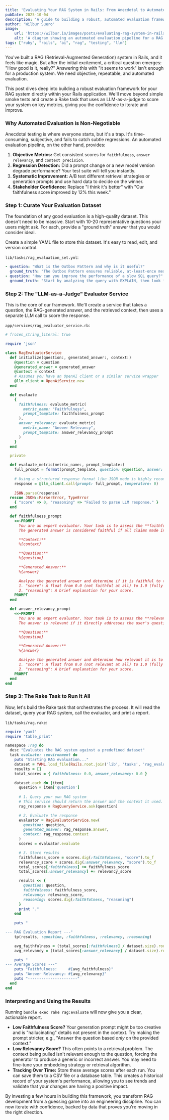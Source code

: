 ```yaml
---
title: 'Evaluating Your RAG System in Rails: From Anecdotal to Automated'
pubDate: 2025-10-04
description: 'A guide to building a robust, automated evaluation framework for your RAG system in Rails to ensure your AI features are not just clever, but correct.'
author: 'Wilbur Suero'
image:
    url: 'https://wilbur.io/images/posts/evaluating-rag-system-in-rails.png'
    alt: 'A diagram showing an automated evaluation pipeline for a RAG system.'
tags: ["ruby", "rails", "ai", "rag", "testing", "llm"]
---
```


You've built a RAG (Retrieval-Augmented Generation) system in Rails, and it feels like magic. But after the initial excitement, a critical question emerges: "How good is it, really?" Answering this with "it seems to work" isn't enough for a production system. We need objective, repeatable, and automated evaluation.

This post dives deep into building a robust evaluation framework for your RAG system directly within your Rails application. We'll move beyond simple smoke tests and create a Rake task that uses an LLM-as-a-judge to score your system on key metrics, giving you the confidence to iterate and improve.

### Why Automated Evaluation is Non-Negotiable

Anecdotal testing is where everyone starts, but it's a trap. It's time-consuming, subjective, and fails to catch subtle regressions. An automated evaluation pipeline, on the other hand, provides:

1.  **Objective Metrics:** Get consistent scores for `faithfulness`, `answer relevancy`, and `context precision`.
2.  **Regression Detection:** Did a prompt change or a new model version degrade performance? Your test suite will tell you instantly.
3.  **Systematic Improvement:** A/B test different retrieval strategies or generation prompts and use hard data to decide on the winner.
4.  **Stakeholder Confidence:** Replace "I think it's better" with "Our faithfulness score improved by 12% this week."

### Step 1: Curate Your Evaluation Dataset

The foundation of any good evaluation is a high-quality dataset. This doesn't need to be massive. Start with 10-20 representative questions your users might ask. For each, provide a "ground truth" answer that you would consider ideal.

Create a simple YAML file to store this dataset. It's easy to read, edit, and version control.

`lib/tasks/rag_evaluation_set.yml`:
```yaml
- question: "What is the Outbox Pattern and why is it useful?"
  ground_truth: "The Outbox Pattern ensures reliable, at-least-once message delivery in distributed systems by using a dedicated 'outbox' table in the same local transaction as your business logic, avoiding the need for distributed transactions."
- question: "How can you improve the performance of a slow SQL query?"
  ground_truth: "Start by analyzing the query with EXPLAIN, then look for missing indexes, N+1 queries, or opportunities to rewrite the query to be more efficient. Caching can also be used for frequently accessed, slow-to-generate data."
```

### Step 2: The "LLM-as-a-Judge" Evaluator Service

This is the core of our framework. We'll create a service that takes a question, the RAG-generated answer, and the retrieved context, then uses a separate LLM call to score the response.

`app/services/rag_evaluator_service.rb`:
```ruby
# frozen_string_literal: true

require 'json'

class RagEvaluatorService
  def initialize(question:, generated_answer:, context:)
    @question = question
    @generated_answer = generated_answer
    @context = context
    # Assumes you have an OpenAI client or a similar service wrapper
    @llm_client = OpenAiService.new
  end

  def evaluate
    {
      faithfulness: evaluate_metric(
        metric_name: "Faithfulness",
        prompt_template: faithfulness_prompt
      ),
      answer_relevancy: evaluate_metric(
        metric_name: "Answer Relevancy",
        prompt_template: answer_relevancy_prompt
      )
    }
  end

  private

  def evaluate_metric(metric_name:, prompt_template:)
    full_prompt = format(prompt_template, question: @question, answer: @generated_answer, context: @context)
    
    # Using a structured response format like JSON mode is highly recommended
    response = @llm_client.call(prompt: full_prompt, temperature: 0)
    
    JSON.parse(response)
  rescue JSON::ParserError, TypeError
    { "score" => 0, "reasoning" => "Failed to parse LLM response." }
  end

  def faithfulness_prompt
    <<~PROMPT
      You are an expert evaluator. Your task is to assess the **faithfulness** of a generated answer based on a provided context.
      The generated answer is considered faithful if all claims made in the answer are supported by the information in the context.

      **Context:**
      %{context}

      **Question:**
      %{question}

      **Generated Answer:**
      %{answer}

      Analyze the generated answer and determine if it is faithful to the context. Respond ONLY with a single JSON object containing two keys:
      1. "score": A float from 0.0 (not faithful at all) to 1.0 (fully faithful).
      2. "reasoning": A brief explanation for your score.
    PROMPT
  end

  def answer_relevancy_prompt
    <<~PROMPT
      You are an expert evaluator. Your task is to assess the **relevancy** of a generated answer to a given question.
      The answer is relevant if it directly addresses the user's question and provides a useful response.

      **Question:**
      %{question}

      **Generated Answer:**
      %{answer}

      Analyze the generated answer and determine how relevant it is to the question. Do not consider the context, only the question and answer. Respond ONLY with a single JSON object containing two keys:
      1. "score": A float from 0.0 (not relevant at all) to 1.0 (fully relevant).
      2. "reasoning": A brief explanation for your score.
    PROMPT
  end
end
```

### Step 3: The Rake Task to Run It All

Now, let's build the Rake task that orchestrates the process. It will read the dataset, query your RAG system, call the evaluator, and print a report.

`lib/tasks/rag.rake`:
```ruby
require 'yaml'
require 'table_print'

namespace :rag do
  desc "Evaluates the RAG system against a predefined dataset"
  task evaluate: :environment do
    puts "Starting RAG evaluation..."
    dataset = YAML.load_file(Rails.root.join('lib', 'tasks', 'rag_evaluation_set.yml'))
    results = []
    total_scores = { faithfulness: 0.0, answer_relevancy: 0.0 }

    dataset.each do |item|
      question = item['question']
      
      # 1. Query your own RAG system
      # This service should return the answer and the context it used.
      rag_response = RagQueryService.ask(question)

      # 2. Evaluate the response
      evaluator = RagEvaluatorService.new(
        question: question,
        generated_answer: rag_response.answer,
        context: rag_response.context
      )
      scores = evaluator.evaluate

      # 3. Store results
      faithfulness_score = scores.dig(:faithfulness, "score").to_f
      relevancy_score = scores.dig(:answer_relevancy, "score").to_f
      total_scores[:faithfulness] += faithfulness_score
      total_scores[:answer_relevancy] += relevancy_score

      results << {
        question: question,
        faithfulness: faithfulness_score,
        relevancy: relevancy_score,
        reasoning: scores.dig(:faithfulness, "reasoning")
      }
      print "."
    end
    
    puts "

--- RAG Evaluation Report ---"
    tp(results, :question, :faithfulness, :relevancy, :reasoning)

    avg_faithfulness = (total_scores[:faithfulness] / dataset.size).round(3)
    avg_relevancy = (total_scores[:answer_relevancy] / dataset.size).round(3)

    puts "
--- Average Scores ---"
    puts "Faithfulness:     #{avg_faithfulness}"
    puts "Answer Relevancy: #{avg_relevancy}"
    puts "----------------------"
  end
end
```

### Interpreting and Using the Results

Running `bundle exec rake rag:evaluate` will now give you a clear, actionable report.

*   **Low Faithfulness Score?** Your generation prompt might be too creative and is "hallucinating" details not present in the context. Try making the prompt stricter, e.g., "Answer the question based *only* on the provided context."
*   **Low Relevancy Score?** This often points to a retrieval problem. The context being pulled isn't relevant enough to the question, forcing the generator to produce a generic or incorrect answer. You may need to fine-tune your embedding strategy or retrieval algorithm.
*   **Tracking Over Time:** Store these average scores after each run. You can save them to a CSV file or a database table. This creates a historical record of your system's performance, allowing you to see trends and validate that your changes are having a positive impact.

By investing a few hours in building this framework, you transform RAG development from a guessing game into an engineering discipline. You can now iterate with confidence, backed by data that proves you're moving in the right direction.
